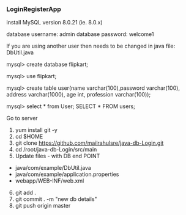 ### LoginRegisterApp

install MySQL version 8.0.21   (ie. 8.0.x)

database username: admin
database password: welcome1

If you are using another user then needs to be changed in java file: DbUtil.java

mysql> create database flipkart;

mysql> use flipkart;

mysql> create table user(name varchar(100),password varchar(100), address varchar(1000), age int, profession varchar(100));

mysql> select * from User;
SELECT * FROM users;

Go to server

1. yum install git -y 
2. cd $HOME
3. git clone https://github.com/mailrahulsre/java-db-Login.git
4. cd /root/java-db-Login/src/main
5. Update files - with DB end POINT
  - java/com/example/DbUtil.java
  - java/com/example/application.properties
  - webapp/WEB-INF/web.xml
  
  6. git add .
  7. git commit . -m "new db details"
  8. git push origin master
